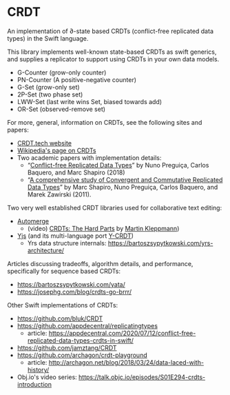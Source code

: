 # CRDT

An implementation of ∂-state based CRDTs (conflict-free replicated data types) in the Swift language.

This library implements well-known state-based CRDTs as swift generics, and supplies a replicator to support using CRDTs in your own data models.

- G-Counter (grow-only counter)
- PN-Counter (A positive-negative counter)
- G-Set (grow-only set)
- 2P-Set (two phase set)
- LWW-Set (last write wins Set, biased towards add)
- OR-Set (observed-remove set)


For more, general, information on CRDTs, see the following sites and papers:
- [CRDT.tech website](https://crdt.tech)
- [Wikipedia's page on CRDTs](https://en.wikipedia.org/wiki/Conflict-free_replicated_data_type)
- Two academic papers with implementation details:
  - “[Conflict-free Replicated Data Types](https://arxiv.org/pdf/1805.06358.pdf)” by Nuno Preguiça, Carlos Baquero, and Marc Shapiro (2018) 
  - “[A comprehensive study of Convergent and Commutative Replicated Data Types](https://hal.inria.fr/inria-00555588/document)” by Marc Shapiro, Nuno Preguiça, Carlos Baquero, and Marek Zawirski (2011). 

Two very well established CRDT libraries used for collaborative text editing:
- [Automerge](https://automerge.org)
  - (video) [CRDTs: The Hard Parts](https://youtu.be/x7drE24geUw) by [Martin Kleppmann](https://martin.kleppmann.com/2020/07/06/crdt-hard-parts-hydra.html))
- [Yjs](https://yjs.dev) (and its multi-language port [Y-CRDT](https://github.com/y-crdt))
  - Yrs data structure internals: https://bartoszsypytkowski.com/yrs-architecture/

Articles discussing tradeoffs, algorithm details, and performance, specifically for sequence based CRDTs:
- https://bartoszsypytkowski.com/yata/
- https://josephg.com/blog/crdts-go-brrr/

Other Swift implementations of CRDTs:
- https://github.com/bluk/CRDT
- https://github.com/appdecentral/replicatingtypes
    - article: https://appdecentral.com/2020/07/12/conflict-free-replicated-data-types-crdts-in-swift/
- https://github.com/jamztang/CRDT
- https://github.com/archagon/crdt-playground 
  - article: http://archagon.net/blog/2018/03/24/data-laced-with-history/ 
- Obj.io's video series: https://talk.objc.io/episodes/S01E294-crdts-introduction
